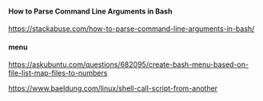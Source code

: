 #### How to Parse Command Line Arguments in Bash
https://stackabuse.com/how-to-parse-command-line-arguments-in-bash/

#### menu
https://askubuntu.com/questions/682095/create-bash-menu-based-on-file-list-map-files-to-numbers

https://www.baeldung.com/linux/shell-call-script-from-another

